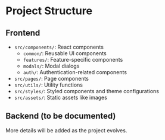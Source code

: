 # Project Structure

## Frontend

- `src/components/`: React components
  - `common/`: Reusable UI components
  - `features/`: Feature-specific components
  - `modals/`: Modal dialogs
  - `auth/`: Authentication-related components
- `src/pages/`: Page components
- `src/utils/`: Utility functions
- `src/styles/`: Styled components and theme configurations
- `src/assets/`: Static assets like images

## Backend (to be documented)

More details will be added as the project evolves.
